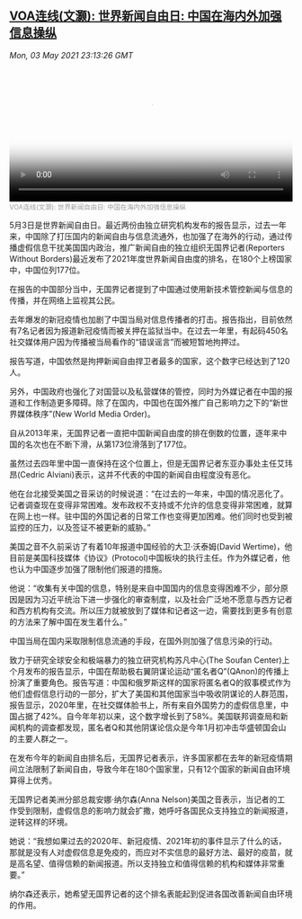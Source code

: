 <!--1620085142000-->
[VOA连线(文灏): 世界新闻自由日: 中国在海内外加强信息操纵](https://www.voachinese.com/a/china-press-freedom-qanon-20210503/5876785.html)
------

<div><i>Mon, 03 May 2021 23:13:26 GMT</i></div><video poster="https://images.weserv.nl?url=gdb.voanews.com/1f5039ea-43fe-41b1-8bb0-7883f74dd1af_tv_r1_s_w900.jpg" src="https://av.voanews.com/Videoroot/Pangeavideo/2021/05/1/1f/1f5039ea-43fe-41b1-8bb0-7883f74dd1af_240p.mp4" style="width:100%" controls></video><div><small style="color: #999;">VOA连线(文灏): 世界新闻自由日: 中国在海内外加强信息操纵</small></div><p>5月3日是世界新闻自由日。最近两份由独立研究机构发布的报告显示，过去一年来，中国除了打压国内的新闻自由与信息流通外，也加强了在海外的行动，通过传播虚假信息干扰美国国内政治，推广新闻自由的独立组织无国界记者(Reporters Without Borders)最近发布了2021年度世界新闻自由度的排名，在180个上榜国家中，中国位列177位。</p><p>在报告的中国部分当中，无国界记者提到了中国通过使用新技术管控新闻与信息的传播，并在网络上监视其公民。</p><p>去年爆发的新冠疫情也加剧了中国当局对信息传播者的打击。报告指出，目前依然有7名记者因为报道新冠疫情而被关押在监狱当中。在过去一年里，有起码450名社交媒体用户因为传播被当局看作的“错误谣言”而被短暂地拘押过。</p><p>报告写道，中国依然是拘押新闻自由捍卫者最多的国家，这个数字已经达到了120人。</p><p>另外，中国政府也强化了对国营以及私营媒体的管控，同时为外媒记者在中国的报道和工作制造更多障碍。除了在国内，中国也在国外推广自己影响力之下的“新世界媒体秩序”(New World Media Order)。</p><p>自从2013年来，无国界记者一直把中国新闻自由度的排在倒数的位置，逐年来中国的名次也在不断下滑，从第173位滑落到了177位。</p><p>虽然过去四年里中国一直保持在这个位置上，但是无国界记者东亚办事处主任艾玮昂(Cedric Alviani)表示，这并不代表的中国的新闻自由程度没有恶化。</p><p>他在台北接受美国之音采访的时候说道：“在过去的一年来，中国的情况恶化了。记者调查现在变得非常困难。发布政权不支持或不允许的信息变得非常困难，就算在网上也一样。驻中国的外国记者的日常工作也变得更加困难。他们同时也受到被监控的压力，以及签证不被更新的威胁。”</p><p>美国之音不久前采访了有着10年报道中国经验的大卫·沃泰姆(David Wertime)，他目前是美国科技媒体《协议》(Protocol)中国板块的执行主任。作为外媒记者，他也认为中国逐步加强了限制他们报道的措施。</p><p>他说：“收集有关中国的信息，特别是来自中国国内的信息变得困难不少，部分原因是因为习近平统治下进一步强化的审查制度，以及社会广泛地不愿意与西方记者和西方机构有交流。所以压力就被放到了媒体和记者这一边，需要找到更多有创意的方法来了解中国在发生着什么。”</p><p>中国当局在国内采取限制信息流通的手段，在国外则加强了信息污染的行动。</p><p>致力于研究全球安全和极端暴力的独立研究机构苏凡中心(The Soufan Center)上个月发布的报告显示，中国在帮助极右翼阴谋论运动“匿名者Q”(QAnon)的传播上扮演了重要角色。报告写道：中国和俄罗斯这样的国家将匿名者Q的叙事模式作为他们虚假信息行动的一部分，扩大了美国和其他国家当中吸收阴谋论的人群范围，报告显示，2020年里，在社交媒体脸书上，所有来自外国势力的虚假信息里，中国占据了42%。自今年年初以来，这个数字增长到了58%。美国联邦调查局和新闻机构的调查都发现，匿名者Q和其他阴谋论信众是今年1月初冲击华盛顿国会山的主要人群之一。</p><p>在发布今年的新闻自由排名后，无国界记者表示，许多国家都在去年的新冠疫情期间立法限制了新闻自由，导致今年在180个国家里，只有12个国家的新闻自由环境算得上优秀。</p><p>无国界记者美洲分部总裁安娜·纳尔森(Anna Nelson)美国之音表示，当记者的工作受到限制，虚假信息的影响力就会扩撒，她呼吁各国民众支持独立的新闻报道，逆转这样的环境。</p><p>她说：“我想如果过去的2020年、新冠疫情、2021年初的事件显示了什么的话，那就是没有人对虚假信息是免疫的，而应对不实信息的最好方法、最好的疫苗，就是高名望、值得信赖的新闻报道。所以支持独立和值得信赖的机构和媒体非常重要。”</p><p>纳尔森还表示，她希望无国界记者的这个排名表能起到促进各国改善新闻自由环境的作用。</p>
